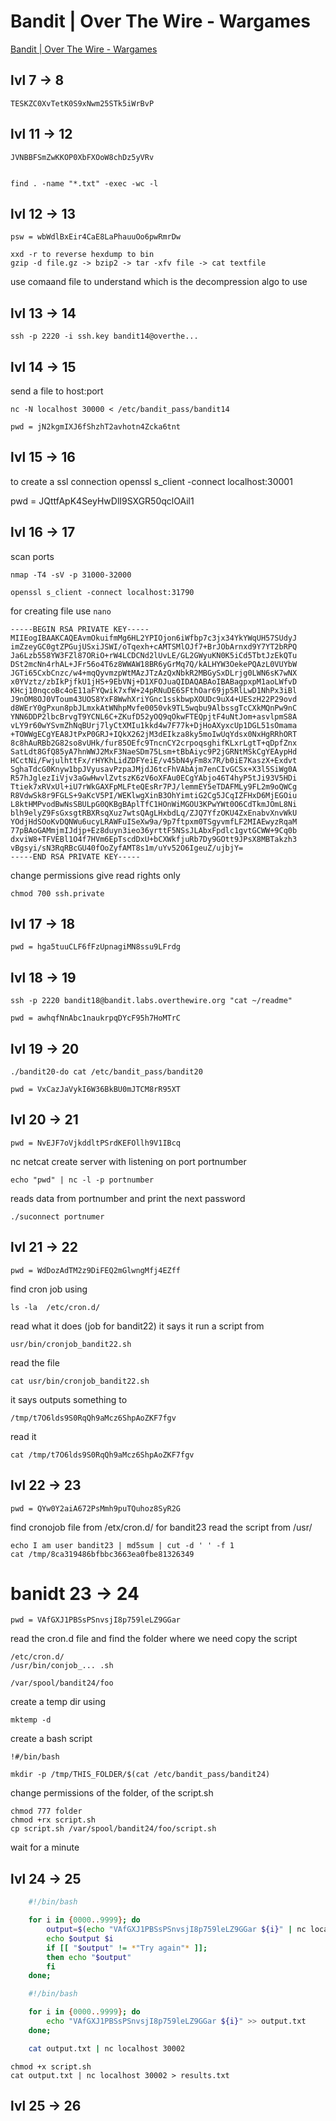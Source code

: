 # Bandit | Over The Wire - Wargames

[Bandit | Over The Wire - Wargames](https://overthewire.org/wargames/bandit/)

## lvl 7 -> 8 
    TESKZC0XvTetK0S9xNwm25STk5iWrBvP
## lvl 11 -> 12         

    JVNBBFSmZwKKOP0XbFXOoW8chDz5yVRv


    find . -name "*.txt" -exec -wc -l 

## lvl 12 -> 13 
    psw = wbWdlBxEir4CaE8LaPhauuOo6pwRmrDw

    xxd -r to reverse hexdump to bin
    gzip -d file.gz -> bzip2 -> tar -xfv file -> cat textfile

use comaand file to understand which is the decompression algo to use

## lvl 13 -> 14

    ssh -p 2220 -i ssh.key bandit14@overthe...

## lvl 14 -> 15
send a file to host:port

    nc -N localhost 30000 < /etc/bandit_pass/bandit14

    pwd = jN2kgmIXJ6fShzhT2avhotn4Zcka6tnt

## lvl 15 -> 16
to create a ssl connection 
openssl s_client -connect localhost:30001

pwd = JQttfApK4SeyHwDlI9SXGR50qclOAil1

## lvl 16 -> 17
scan ports 

    nmap -T4 -sV -p 31000-32000

    openssl s_client -connect localhost:31790

for creating file use `nano`

    -----BEGIN RSA PRIVATE KEY-----
    MIIEogIBAAKCAQEAvmOkuifmMg6HL2YPIOjon6iWfbp7c3jx34YkYWqUH57SUdyJ
    imZzeyGC0gtZPGujUSxiJSWI/oTqexh+cAMTSMlOJf7+BrJObArnxd9Y7YT2bRPQ
    Ja6Lzb558YW3FZl87ORiO+rW4LCDCNd2lUvLE/GL2GWyuKN0K5iCd5TbtJzEkQTu
    DSt2mcNn4rhAL+JFr56o4T6z8WWAW18BR6yGrMq7Q/kALHYW3OekePQAzL0VUYbW
    JGTi65CxbCnzc/w4+mqQyvmzpWtMAzJTzAzQxNbkR2MBGySxDLrjg0LWN6sK7wNX
    x0YVztz/zbIkPjfkU1jHS+9EbVNj+D1XFOJuaQIDAQABAoIBABagpxpM1aoLWfvD
    KHcj10nqcoBc4oE11aFYQwik7xfW+24pRNuDE6SFthOar69jp5RlLwD1NhPx3iBl
    J9nOM8OJ0VToum43UOS8YxF8WwhXriYGnc1sskbwpXOUDc9uX4+UESzH22P29ovd
    d8WErY0gPxun8pbJLmxkAtWNhpMvfe0050vk9TL5wqbu9AlbssgTcCXkMQnPw9nC
    YNN6DDP2lbcBrvgT9YCNL6C+ZKufD52yOQ9qOkwFTEQpjtF4uNtJom+asvlpmS8A
    vLY9r60wYSvmZhNqBUrj7lyCtXMIu1kkd4w7F77k+DjHoAXyxcUp1DGL51sOmama
    +TOWWgECgYEA8JtPxP0GRJ+IQkX262jM3dEIkza8ky5moIwUqYdsx0NxHgRRhORT
    8c8hAuRBb2G82so8vUHk/fur85OEfc9TncnCY2crpoqsghifKLxrLgtT+qDpfZnx
    SatLdt8GfQ85yA7hnWWJ2MxF3NaeSDm75Lsm+tBbAiyc9P2jGRNtMSkCgYEAypHd
    HCctNi/FwjulhttFx/rHYKhLidZDFYeiE/v45bN4yFm8x7R/b0iE7KaszX+Exdvt
    SghaTdcG0Knyw1bpJVyusavPzpaJMjdJ6tcFhVAbAjm7enCIvGCSx+X3l5SiWg0A
    R57hJglezIiVjv3aGwHwvlZvtszK6zV6oXFAu0ECgYAbjo46T4hyP5tJi93V5HDi
    Ttiek7xRVxUl+iU7rWkGAXFpMLFteQEsRr7PJ/lemmEY5eTDAFMLy9FL2m9oQWCg
    R8VdwSk8r9FGLS+9aKcV5PI/WEKlwgXinB3OhYimtiG2Cg5JCqIZFHxD6MjEGOiu
    L8ktHMPvodBwNsSBULpG0QKBgBAplTfC1HOnWiMGOU3KPwYWt0O6CdTkmJOmL8Ni
    blh9elyZ9FsGxsgtRBXRsqXuz7wtsQAgLHxbdLq/ZJQ7YfzOKU4ZxEnabvXnvWkU
    YOdjHdSOoKvDQNWu6ucyLRAWFuISeXw9a/9p7ftpxm0TSgyvmfLF2MIAEwyzRqaM
    77pBAoGAMmjmIJdjp+Ez8duyn3ieo36yrttF5NSsJLAbxFpdlc1gvtGCWW+9Cq0b
    dxviW8+TFVEBl1O4f7HVm6EpTscdDxU+bCXWkfjuRb7Dy9GOtt9JPsX8MBTakzh3
    vBgsyi/sN3RqRBcGU40fOoZyfAMT8s1m/uYv52O6IgeuZ/ujbjY=
    -----END RSA PRIVATE KEY-----

change permissions give read rights only

    chmod 700 ssh.private 

## lvl 17 -> 18

    pwd = hga5tuuCLF6fFzUpnagiMN8ssu9LFrdg

## lvl 18 -> 19
    ssh -p 2220 bandit18@bandit.labs.overthewire.org "cat ~/readme"

    pwd = awhqfNnAbc1naukrpqDYcF95h7HoMTrC

## lvl 19 -> 20
    ./bandit20-do cat /etc/bandit_pass/bandit20

    pwd = VxCazJaVykI6W36BkBU0mJTCM8rR95XT

## lvl 20 -> 21

    pwd = NvEJF7oVjkddltPSrdKEFOllh9V1IBcq

nc netcat create server with listening on port portnumber

    echo "pwd" | nc -l -p portnumber 

reads data from portnumber and print the next password

    ./suconnect portnumer 


## lvl 21 -> 22
    pwd = WdDozAdTM2z9DiFEQ2mGlwngMfj4EZff

find cron job using 

    ls -la  /etc/cron.d/

read what it does (job for bandit22)
it says it run a script from 

    usr/bin/cronjob_bandit22.sh
read the file

    cat usr/bin/cronjob_bandit22.sh
it says outputs something to 

    /tmp/t7O6lds9S0RqQh9aMcz6ShpAoZKF7fgv

read it

    cat /tmp/t7O6lds9S0RqQh9aMcz6ShpAoZKF7fgv


## lvl 22 -> 23
    pwd = QYw0Y2aiA672PsMmh9puTQuhoz8SyR2G

find cronojob file from /etx/cron.d/ for bandit23
read the script from /usr/

    echo I am user bandit23 | md5sum | cut -d ' ' -f 1
    cat /tmp/8ca319486bfbbc3663ea0fbe81326349

# banidt 23 -> 24

    pwd = VAfGXJ1PBSsPSnvsjI8p759leLZ9GGar

read the cron.d file and find the folder where we need copy the script

    /etc/cron.d/
    /usr/bin/conjob_... .sh

    /var/spool/bandit24/foo

create a temp dir using 

    mktemp -d

create a bash script

    !#/bin/bash

    mkdir -p /tmp/THIS_FOLDER/$(cat /etc/bandit_pass/bandit24)

change permissions of the folder, of the script.sh

    chmod 777 folder
    chmod +rx script.sh
    cp script.sh /var/spool/bandit24/foo/script.sh

wait for a minute

## lvl 24 -> 25
~~~bash
    #!/bin/bash

    for i in {0000..9999}; do 
        output=$(echo "VAfGXJ1PBSsPSnvsjI8p759leLZ9GGar ${i}" | nc localhost 30002)
        echo $output $i
        if [[ "$output" != *"Try again"* ]];
        then echo "$output"
        fi
    done;
~~~
~~~sh
    #!/bin/bash

    for i in {0000..9999}; do 
        echo "VAfGXJ1PBSsPSnvsjI8p759leLZ9GGar ${i}" >> output.txt
    done;

    cat output.txt | nc localhost 30002
~~~

    chmod +x script.sh
    cat output.txt | nc localhost 30002 > results.txt

## lvl 25 -> 26



